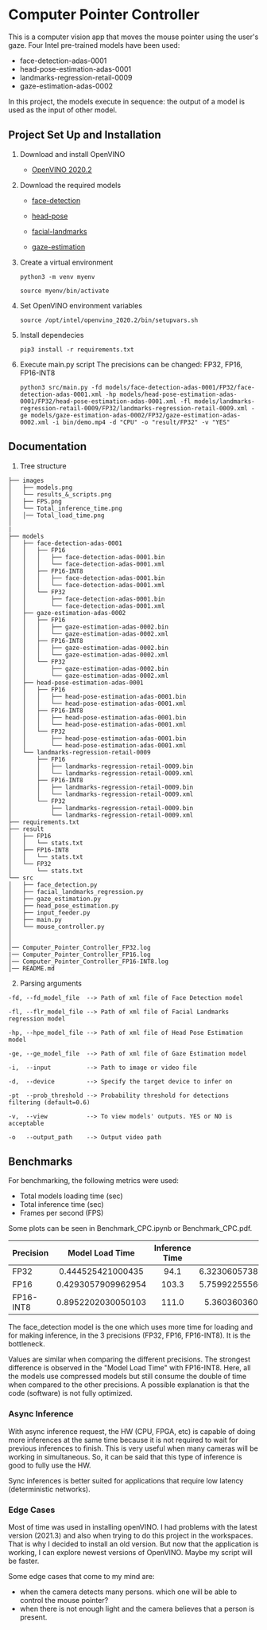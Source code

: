 # Computer Pointer Controller

This is a computer vision app that moves the mouse pointer using the user's gaze. Four Intel pre-trained models have been used:
* face-detection-adas-0001
* head-pose-estimation-adas-0001
* landmarks-regression-retail-0009
* gaze-estimation-adas-0002

In this project, the models execute in sequence: the output of a model is used as the input of other model. 


## Project Set Up and Installation
1. Download and install OpenVINO
   * [OpenVINO 2020.2](https://docs.openvinotoolkit.org/2020.2/_docs_install_guides_installing_openvino_linux.html#install-openvino)


2. Download the required models
   * [face-detection](https://docs.openvinotoolkit.org/latest/omz_models_model_face_detection_adas_0001.html)

   * [head-pose](https://docs.openvinotoolkit.org/latest/omz_models_model_head_pose_estimation_adas_0001.html)

   * [facial-landmarks](https://docs.openvinotoolkit.org/latest/omz_models_model_landmarks_regression_retail_0009.html)

   * [gaze-estimation](https://docs.openvinotoolkit.org/latest/omz_models_model_gaze_estimation_adas_0002.html)


3. Create a virtual environment

   ```python3 -m venv myenv```
   
   ```source myenv/bin/activate```


4. Set OpenVINO environment variables

   ```source /opt/intel/openvino_2020.2/bin/setupvars.sh```


5. Install dependecies

   ```pip3 install -r requirements.txt```


6. Execute main.py script
   The precisions can be changed: FP32, FP16, FP16-INT8

   ```python3 src/main.py -fd models/face-detection-adas-0001/FP32/face-detection-adas-0001.xml -hp models/head-pose-estimation-adas-0001/FP32/head-pose-estimation-adas-0001.xml -fl models/landmarks-regression-retail-0009/FP32/landmarks-regression-retail-0009.xml -ge models/gaze-estimation-adas-0002/FP32/gaze-estimation-adas-0002.xml -i bin/demo.mp4 -d "CPU" -o "result/FP32" -v "YES"```


## Documentation
1. Tree structure

```
├── images
│   ├── models.png
│   └── results_&_scripts.png
│   ├── FPS.png
│   └── Total_inference_time.png
│   │── Total_load_time.png
│   
|
├── models
│   ├── face-detection-adas-0001
│   │   ├── FP16
│   │   │   ├── face-detection-adas-0001.bin
│   │   │   └── face-detection-adas-0001.xml
│   │   ├── FP16-INT8
│   │   │   ├── face-detection-adas-0001.bin
│   │   │   └── face-detection-adas-0001.xml
│   │   └── FP32
│   │       ├── face-detection-adas-0001.bin
│   │       └── face-detection-adas-0001.xml
│   ├── gaze-estimation-adas-0002
│   │   ├── FP16
│   │   │   ├── gaze-estimation-adas-0002.bin
│   │   │   └── gaze-estimation-adas-0002.xml
│   │   ├── FP16-INT8
│   │   │   ├── gaze-estimation-adas-0002.bin
│   │   │   └── gaze-estimation-adas-0002.xml
│   │   └── FP32
│   │       ├── gaze-estimation-adas-0002.bin
│   │       └── gaze-estimation-adas-0002.xml
│   ├── head-pose-estimation-adas-0001
│   │   ├── FP16
│   │   │   ├── head-pose-estimation-adas-0001.bin
│   │   │   └── head-pose-estimation-adas-0001.xml
│   │   ├── FP16-INT8
│   │   │   ├── head-pose-estimation-adas-0001.bin
│   │   │   └── head-pose-estimation-adas-0001.xml
│   │   └── FP32
│   │       ├── head-pose-estimation-adas-0001.bin
│   │       └── head-pose-estimation-adas-0001.xml
│   └── landmarks-regression-retail-0009
│       ├── FP16
│       │   ├── landmarks-regression-retail-0009.bin
│       │   └── landmarks-regression-retail-0009.xml
│       ├── FP16-INT8
│       │   ├── landmarks-regression-retail-0009.bin
│       │   └── landmarks-regression-retail-0009.xml
│       └── FP32
│           ├── landmarks-regression-retail-0009.bin
│           └── landmarks-regression-retail-0009.xml
├── requirements.txt
├── result
│   ├── FP16
│   │   └── stats.txt
│   ├── FP16-INT8
│   │   └── stats.txt
│   └── FP32
│       └── stats.txt
└── src
│   ├── face_detection.py
│   ├── facial_landmarks_regression.py
│   ├── gaze_estimation.py
│   ├── head_pose_estimation.py
│   ├── input_feeder.py
│   ├── main.py
│   └── mouse_controller.py
│ 
│ 
│── Computer_Pointer_Controller_FP32.log 
|── Computer_Pointer_Controller_FP16.log  
│── Computer_Pointer_Controller_FP16-INT8.log
│── README.md  

```


2. Parsing arguments

```
-fd, --fd_model_file  --> Path of xml file of Face Detection model

-fl, --flr_model_file --> Path of xml file of Facial Landmarks regression model

-hp, --hpe_model_file --> Path of xml file of Head Pose Estimation model

-ge, --ge_model_file  --> Path of xml file of Gaze Estimation model

-i,  --input          --> Path to image or video file

-d,  --device         --> Specify the target device to infer on

-pt  --prob_threshold --> Probability threshold for detections filtering (default=0.6)

-v,  --view           --> To view models' outputs. YES or NO is acceptable

-o   --output_path    --> Output video path
```



## Benchmarks
For benchmarking, the following metrics were used:

* Total models loading time (sec)
* Total inference time (sec)
* Frames per second (FPS)

Some plots can be seen in Benchmark_CPC.ipynb or Benchmark_CPC.pdf.


| Precision  |  Model Load Time  | Inference Time |        FPS        |
|:-----------|:-----------------:|:--------------:|------------------:|
|   FP32     | 0.444525421000435 |       94.1     | 6.323060573857599 |
|   FP16     | 0.4293057909962954|      103.3     | 5.759922555663118 |
| FP16-INT8  | 0.8952202030050103|      111.0     | 5.36036036036036  |


The face_detection model is the one which uses more time for loading and for making inference, in the 3 precisions (FP32, FP16, FP16-INT8). It is the bottleneck. 

Values are similar when comparing the different precisions. The strongest difference is observed in the "Model Load Time" with FP16-INT8. Here, all the models use compressed models but still consume the double of time when compared to the other precisions. A possible explanation is that the code (software) is not fully optimized.

 


### Async Inference
With async inference request, the HW (CPU, FPGA, etc) is capable of doing more inferences at the same time because it is not required to wait for previous inferences to finish. This is very useful when many cameras will be working in simultaneous.
So, it can be said that this type of inference is good to  fully use the HW. 

Sync inferences is better suited for applications that require low latency (deterministic networks).



### Edge Cases
Most of time was used in installing openVINO. I had problems with the latest version (2021.3) and also when trying to do this project in the workspaces. That is why I decided to install an old version. But now that the application is working, I can explore newest versions of OpenVINO. Maybe my script will be faster.

Some edge cases that come to my mind are:
* when the camera detects many persons. which one will be able to control the mouse pointer?
* when there is not enough light and the camera believes that a person is present.
